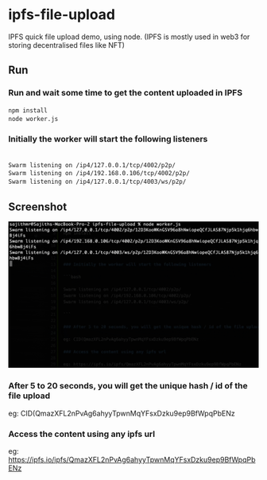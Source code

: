 # ipfs-file-upload
IPFS quick file upload demo, using node. (IPFS is mostly used in web3 for storing decentralised files like NFT)

## Run
### Run and wait some time to get the content uploaded in IPFS

```bash
npm install
node worker.js

```

### Initially the worker will start the following listeners

```bash

Swarm listening on /ip4/127.0.0.1/tcp/4002/p2p/
Swarm listening on /ip4/192.168.0.106/tcp/4002/p2p/
Swarm listening on /ip4/127.0.0.1/tcp/4003/ws/p2p/

```

## Screenshot

![alt Screenshot](/screenshot.gif)

### After 5 to 20 seconds, you will get the unique hash / id of the file upload

eg: CID(QmazXFL2nPvAg6ahyyTpwnMqYFsxDzku9ep9BfWpqPbENz

### Access the content using any ipfs url

eg: https://ipfs.io/ipfs/QmazXFL2nPvAg6ahyyTpwnMqYFsxDzku9ep9BfWpqPbENz

